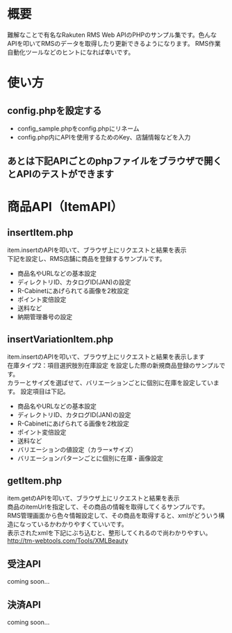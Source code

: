# 概要
難解なことで有名なRakuten RMS Web APIのPHPのサンプル集です。色んなAPIを叩いてRMSのデータを取得したり更新できるようになります。
RMS作業自動化ツールなどのヒントになれば幸いです。

# 使い方
## config.phpを設定する

* config_sample.phpをconfig.phpにリネーム
* config.php内にAPIを使用するためのKey、店舗情報などを入力

## あとは下記APIごとのphpファイルをブラウザで開くとAPIのテストができます

# 商品API（ItemAPI）

## insertItem.php
item.insertのAPIを叩いて、ブラウザ上にリクエストと結果を表示  
下記を設定し、RMS店舗に商品を登録するサンプルです。  

* 商品名やURLなどの基本設定
* ディレクトリID、カタログID(JAN)の設定
* R-Cabinetにあげられてる画像を2枚設定
* ポイント変倍設定
* 送料など
* 納期管理番号の設定

## insertVariationItem.php
item.insertのAPIを叩いて、ブラウザ上にリクエストと結果を表示します  
在庫タイプ2：項目選択肢別在庫設定 を設定した際の新規商品登録のサンプルです。  
カラーとサイズを選ばせて、バリエーションごとに個別に在庫を設定しています。
設定項目は下記。

* 商品名やURLなどの基本設定
* ディレクトリID、カタログID(JAN)の設定
* R-Cabinetにあげられてる画像を2枚設定
* ポイント変倍設定
* 送料など
* バリエーションの値設定（カラー×サイズ）
* バリエーションパターンごとに個別に在庫・画像設定

## getItem.php
item.getのAPIを叩いて、ブラウザ上にリクエストと結果を表示  
商品のitemUrlを指定して、その商品の情報を取得してくるサンプルです。  
RMS管理画面から色々情報設定して、その商品を取得すると、xmlがどういう構造になっているかわかりやすくていいです。  
表示されたxmlを下記にぶち込むと、整形してくれるので尚わかりやすい。    
http://tm-webtools.com/Tools/XMLBeauty

## 受注API

coming soon...

## 決済API

coming soon...